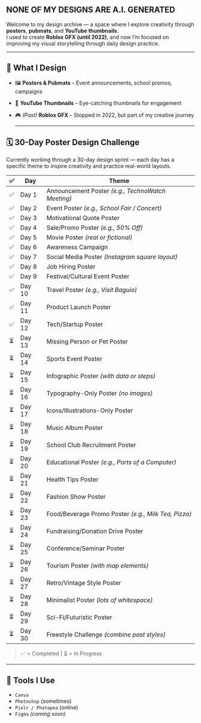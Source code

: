 ## NONE OF MY DESIGNS ARE A.I. GENERATED

Welcome to my design archive — a space where I explore creativity through **posters**, **pubmats**, and **YouTube thumbnails**.  
I used to create **Roblox GFX (until 2022)**, and now I’m focused on improving my visual storytelling through daily design practice.

---
## 📌 What I Design

- 🖼️ **Posters & Pubmats** – Event announcements, school promos, campaigns
- 🎯 **YouTube Thumbnails** – Eye-catching thumbnails for engagement
- 🎮 *(Past)* **Roblox GFX** – Stopped in 2022, but part of my creative journey

  ---
## 🗓️ 30-Day Poster Design Challenge

Currently working through a 30-day design sprint — each day has a specific theme to inspire creativity and practice real-world layouts.

| ✅ | **Day** | **Theme** |
|----|--------|-----------|
| ✅ | Day 1  | Announcement Poster *(e.g., TechnoWatch Meeting)* |
| ✅ | Day 2  | Event Poster *(e.g., School Fair / Concert)* |
| ✅ | Day 3  | Motivational Quote Poster |
| ✅ | Day 4  | Sale/Promo Poster *(e.g., 50% Off)* |
| ✅ | Day 5  | Movie Poster *(real or fictional)* |
| ✅ | Day 6  | Awareness Campaign |
| ✅ | Day 7  | Social Media Poster *(Instagram square layout)* |
| ✅ | Day 8  | Job Hiring Poster |
| ✅ | Day 9  | Festival/Cultural Event Poster |
| ✅ | Day 10 | Travel Poster *(e.g., Visit Baguio)* |
| ✅ | Day 11 | Product Launch Poster |
| ✅ | Day 12 | Tech/Startup Poster |
| ⏳ | Day 13 | Missing Person or Pet Poster |
| ⏳ | Day 14 | Sports Event Poster |
| ⏳ | Day 15 | Infographic Poster *(with data or steps)* |
| ⏳ | Day 16 | Typography-Only Poster *(no images)* |
| ⏳ | Day 17 | Icons/Illustrations-Only Poster |
| ⏳ | Day 18 | Music Album Poster |
| ⏳ | Day 19 | School Club Recruitment Poster |
| ⏳ | Day 20 | Educational Poster *(e.g., Parts of a Computer)* |
| ⏳ | Day 21 | Health Tips Poster |
| ⏳ | Day 22 | Fashion Show Poster |
| ⏳ | Day 23 | Food/Beverage Promo Poster *(e.g., Milk Tea, Pizza)* |
| ⏳ | Day 24 | Fundraising/Donation Drive Poster |
| ⏳ | Day 25 | Conference/Seminar Poster |
| ⏳ | Day 26 | Tourism Poster *(with map elements)* |
| ⏳ | Day 27 | Retro/Vintage Style Poster |
| ⏳ | Day 28 | Minimalist Poster *(lots of whitespace)* |
| ⏳ | Day 29 | Sci-Fi/Futuristic Poster |
| ⏳ | Day 30 | Freestyle Challenge *(combine past styles)* |

> ✅ = Completed | ⏳ = In Progress

---

## 🧰 Tools I Use

- `Canva`
- `Photoshop` (sometimes)
- `Pixlr / Photopea` (online)
- `Figma` *(coming soon)*
